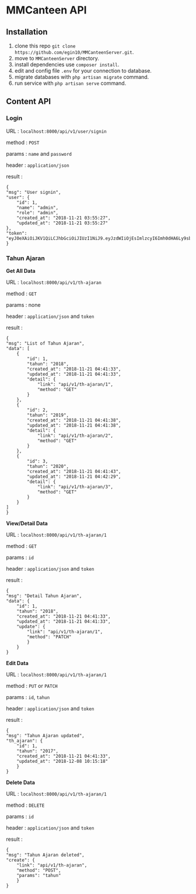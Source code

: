 # MMCanteen API

## Installation
  1. clone this repo `git clone https://github.com/egin10/MMCanteenServer.git`.
  2. move to `MMCanteenServer` directory.
  3. install dependencies use `composer install`.
  4. edit and config file `.env` for your connection to database.
  5. migrate databases with `php artisan migrate` command.
  6. run service with `php artisan serve` command.

## Content API

### Login
URL     : `localhost:8000/api/v1/user/signin`

method  : `POST` 

params  : `name` and `password`

header : `application/json` 

result  : 

    {
    "msg": "User signin",
    "user": {
        "id": 1,
        "name": "admin",
        "role": "admin",
        "created_at": "2018-11-21 03:55:27",
        "updated_at": "2018-11-21 03:55:27"
    },
    "token": "eyJ0eXAiOiJKV1QiLCJhbGciOiJIUzI1NiJ9.eyJzdWIiOjEsImlzcyI6Imh0dHA6Ly9sb2NhbGhvc3Q6ODAwMC9hcGkvdjEvdXNlci9zaWduaW4iLCJpYXQiOjE1NDQxMTI1ODcsImV4cCI6MTU0NDExNjE4NywibmJmIjoxNTQ0MTEyNTg3LCJqdGkiOiJhOHBLNlFxazhnZnFrVzREIn0.JhOqH3c2bsJKjLxhmJ8P1ecT1A7798Q2DC7BtqdXpSo" 
    }
    
### Tahun Ajaran
**Get All Data**

URL : `localhost:8000/api/v1/th-ajaran`

method : `GET`  

params : none

header : `application/json` and `token`

result : 

    {
    "msg": "List of Tahun Ajaran",
    "data": [
        {
            "id": 1,
            "tahun": "2018",
            "created_at": "2018-11-21 04:41:33",
            "updated_at": "2018-11-21 04:41:33",
            "detail": {
                "link": "api/v1/th-ajaran/1",
                "method": "GET"
            }
        },
        {
            "id": 2,
            "tahun": "2019",
            "created_at": "2018-11-21 04:41:38",
            "updated_at": "2018-11-21 04:41:38",
            "detail": {
                "link": "api/v1/th-ajaran/2",
                "method": "GET"
            }
        },
        {
            "id": 3,
            "tahun": "2020",
            "created_at": "2018-11-21 04:41:43",
            "updated_at": "2018-11-21 04:42:29",
            "detail": {
                "link": "api/v1/th-ajaran/3",
                "method": "GET"
            }
        }
    ]
    }
    
**View/Detail Data**

URL : `localhost:8000/api/v1/th-ajaran/1`

method : `GET`

params : `id`

header : `application/json` and `token`

result : 

    {
    "msg": "Detail Tahun Ajaran",
    "data": {
        "id": 1,
        "tahun": "2018",
        "created_at": "2018-11-21 04:41:33",
        "updated_at": "2018-11-21 04:41:33",
        "update": {
            "link": "api/v1/th-ajaran/1",
            "method": "PATCH"
            }
        }
    }

**Edit Data**

URL : `localhost:8000/api/v1/th-ajaran/1`

method : `PUT` or `PATCH`

params : `id`, `tahun`

header : `application/json` and `token`

result : 

    {
    "msg": "Tahun Ajaran updated",
    "th_ajaran": {
        "id": 1,
        "tahun": "2017",
        "created_at": "2018-11-21 04:41:33",
        "updated_at": "2018-12-08 10:15:18"
        }
    }

**Delete Data**

URL : `localhost:8000/api/v1/th-ajaran/1`

method : `DELETE`

params : `id`

header : `application/json` and `token`

result : 

    {
    "msg": "Tahun Ajaran deleted",
    "create": {
        "link": "api/v1/th-ajaran",
        "method": "POST",
        "params": "tahun"
        }
    }
